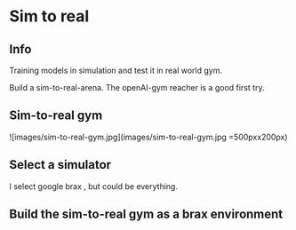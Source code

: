 # Sim to real



## Info

Training models in simulation and test it in real world gym.

Build a sim-to-real-arena. The openAI-gym reacher is a good first try.


## Sim-to-real gym

![images/sim-to-real-gym.jpg](images/sim-to-real-gym.jpg =500pxx200px)

## Select a simulator

I select google brax , but could be everything.

## Build the sim-to-real gym as a brax environment


